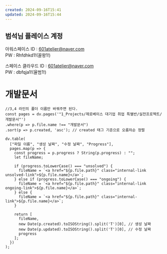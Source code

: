 ```yaml
---
created: 2024-09-16T15:41
updated: 2024-09-16T15:44
---
```

## 범석님 플레이스 계정 
아워스페이스 ID : [601atelier@naver.com](mailto:601atelier@naver.com)  
PW : Rhfdhkd1!(꼴왕1!)

스페이스 클라우드 ID : [601atelier@naver.com](mailto:601atelier@naver.com)  
PW : dbfqja1!(율범1!)

# 개발문서
```dataviewjs
//3,4 라인의 폴더 이름만 바꿔주면 된다.
const pages = dv.pages('"1_Projects/제로베이스 대기업 취업 특별반/실전프로젝트/개발문서"')
.where(p => p.file.name !== "개발문서")
.sort(p => p.created, 'asc'); // created 태그 기준으로 오름차순 정렬

dv.table(
  ["파일 이름", "생성 날짜", "수정 날짜", "Progress"],
  pages.map(p => {
    const progress = p.progress ? String(p.progress) : "";
    let fileName;

    if (progress.toLowerCase() === "unsolved") {
      fileName = `<a href="${p.file.path}" class="internal-link unsolved-link">${p.file.name}</a>`;
    } else if (progress.toLowerCase() === "ongoing") {
      fileName = `<a href="${p.file.path}" class="internal-link ongoing-link">${p.file.name}</a>`;
    } else {
      fileName = `<a href="${p.file.path}" class="internal-link">${p.file.name}</a>`;
    }

    return [
      fileName,
      new Date(p.created).toISOString().split('T')[0], // 생성 날짜
      new Date(p.updated).toISOString().split('T')[0], // 수정 날짜
      progress
    ];
  })
);


```


